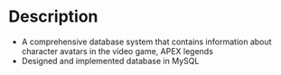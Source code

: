 # Description

* A comprehensive database system that contains information about character avatars in the video game, APEX legends
* Designed and implemented database in MySQL


